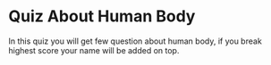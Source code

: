 # Quiz About Human Body

In this quiz you will get few question about human body, if you break highest score your name will be added on top.